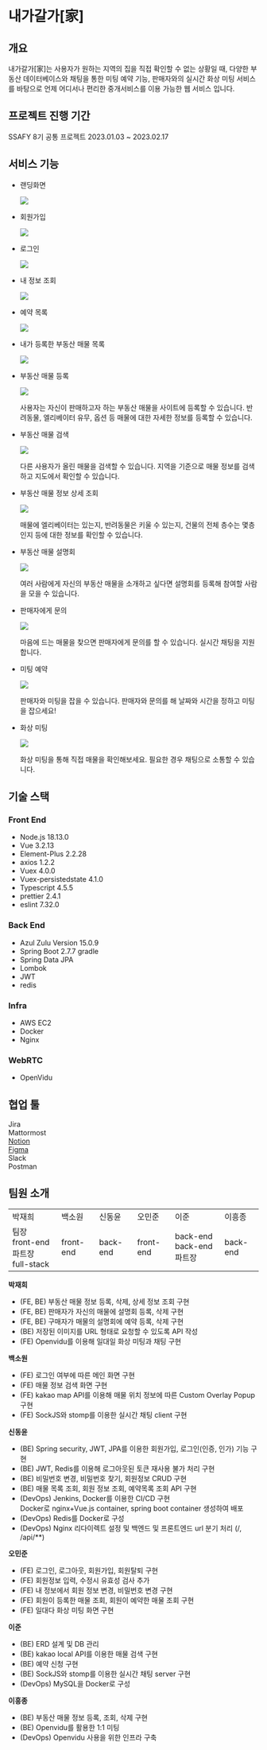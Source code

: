 # 내가갈가[家]

## 개요

내가갈가[家]는 사용자가 원하는 지역의 집을 직접 확인할 수 없는 상황일 때, 다양한 부동산 데이터베이스와 채팅을 통한 미팅 예약 기능, 판매자와의 실시간 화상 미팅 서비스를 바탕으로 언제 어디서나 편리한 중개서비스를 이용 가능한 웹 서비스 입니다.

## 프로젝트 진행 기간

SSAFY 8기 공통 프로젝트
2023.01.03 ~ 2023.02.17

## 서비스 기능

- 랜딩화면<br/>

  ![](./etc-files/%EB%9E%9C%EB%94%A9%ED%8E%98%EC%9D%B4%EC%A7%80.gif)

- 회원가입<br/>

  ![](./etc-files/회원가입.gif)

- 로그인<br/>

  ![](./etc-files/로그인.gif)

- 내 정보 조회<br/>

  ![](./etc-files/내-정보-조회.gif)

- 예약 목록<br/>

  ![](./etc-files/예약-목록.PNG)

- 내가 등록한 부동산 매물 목록

  ![](./etc-files/등록된-매물-목록.PNG)

- 부동산 매물 등록<br/>

  ![](./etc-files/매물-등록.gif)

  사용자는 자신이 판매하고자 하는 부동산 매물을 사이트에 등록할 수 있습니다. 반려동물, 엘리베이터 유무, 옵션 등 매물에 대한 자세한 정보를 등록할 수 있습니다.

- 부동산 매물 검색<br/>

  ![](./etc-files/매물-검색.gif)

  다른 사용자가 올린 매물을 검색할 수 있습니다. 지역을 기준으로 매물 정보를 검색하고 지도에서 확인할 수 있습니다.

- 부동산 매물 정보 상세 조회<br/>

  ![](./etc-files/매물-상세-조회.gif)

  매물에 엘리베이터는 있는지, 반려동물은 키울 수 있는지, 건물의 전체 층수는 몇층인지 등에 대한 정보를 확인할 수 있습니다.

- 부동산 매물 설명회<br/>

  ![](./etc-files/설명회-등록-삭제.gif)

  여러 사람에게 자신의 부동산 매물을 소개하고 싶다면 설명회를 등록해 참여할 사람을 모을 수 있습니다.

- 판매자에게 문의<br/>

  ![](./etc-files/일대일채팅.jpg)

  마음에 드는 매물을 찾으면 판매자에게 문의를 할 수 있습니다. 실시간 채팅을 지원합니다.

- 미팅 예약<br/>

  ![](./etc-files/예약.gif)

  판매자와 미팅을 잡을 수 있습니다. 판매자와 문의를 해 날짜와 시간을 정하고 미팅을 잡으세요!

- 화상 미팅<br/>

  ![](./etc-files/화상-미팅.jpg)

  화상 미팅을 통해 직접 매물을 확인해보세요. 필요한 경우 채팅으로 소통할 수 있습니다.

## 기술 스택

### Front End

- Node.js 18.13.0
- Vue 3.2.13
- Element-Plus 2.2.28
- axios 1.2.2
- Vuex 4.0.0
- Vuex-persistedstate 4.1.0
- Typescript 4.5.5
- prettier 2.4.1
- eslint 7.32.0

### Back End

- Azul Zulu Version 15.0.9
- Spring Boot 2.7.7 gradle
- Spring Data JPA
- Lombok
- JWT
- redis

### Infra

- AWS EC2
- Docker
- Nginx

### WebRTC

- OpenVidu

## 협업 툴

Jira <br/>
Mattormost<br/>
[Notion](https://www.notion.so/a9346084e7654198b687aea463b1f9b3) <br/>
[Figma](https://www.figma.com/file/1OzKIhJ2Yiy2K9oAivbDtd/%EB%82%B4%EA%B0%80-%EA%B0%88%EA%B0%80%5B%E5%AE%B6%5D?node-id=0%3A1&t=jBHawAhdVHMHORRG-1) <br/>
Slack <br/>
Postman <br/>

## 팀원 소개

<table>
  <tbody>
    <tr>
      <td>박재희</td>
      <td>백소원</td>
      <td>신동윤</td>
      <td>오민준</td>
      <td>이준</td>
      <td>이흥종</td>
    </tr>
    <tr>
      <td>팀장<br/> front-end 파트장<br/> full-stack</td>
      <td>front-end</td>
      <td>back-end</td>
      <td>front-end</td>
      <td>back-end<br/> back-end 파트장</td>
      <td>back-end</td>
    </tr>
  <tbody>
</table>

**박재희**

- (FE, BE) 부동산 매물 정보 등록, 삭제, 상세 정보 조회 구현
- (FE, BE) 판매자가 자신의 매물에 설명회 등록, 삭제 구현
- (FE, BE) 구매자가 매물의 설명회에 예약 등록, 삭제 구현
- (BE) 저장된 이미지를 URL 형태로 요청할 수 있도록 API 작성
- (FE) Openvidu를 이용해 일대일 화상 미팅과 채팅 구현

**백소원**

- (FE) 로그인 여부에 따른 메인 화면 구현
- (FE) 매물 정보 검색 화면 구현
- (FE) kakao map API를 이용해 매물 위치 정보에 따른 Custom Overlay Popup 구현
- (FE) SockJS와 stomp를 이용한 실시간 채팅 client 구현

**신동윤**

- (BE) Spring security, JWT, JPA를 이용한 회원가입, 로그인(인증, 인가) 기능 구현
- (BE) JWT, Redis를 이용해 로그아웃된 토큰 재사용 불가 처리 구현
- (BE) 비밀번호 변경, 비밀번호 찾기, 회원정보 CRUD 구현
- (BE) 매물 목록 조회, 회원 정보 조회, 예약목록 조회 API 구현
- (DevOps) Jenkins, Docker를 이용한 CI/CD 구현 <br/>
  Docker로 nginx+Vue.js container, spring boot container 생성하여 배포
- (DevOps) Redis를 Docker로 구성
- (DevOps) Nginx 리다이렉트 설정 및 백엔드 및 프론트엔드 url 분기 처리 (/, /api/\*\*)

**오민준**

- (FE) 로그인, 로그아웃, 회원가입, 회원탈퇴 구현
- (FE) 회원정보 입력, 수정시 유효성 검사 추가
- (FE) 내 정보에서 회원 정보 변경, 비밀번호 변경 구현
- (FE) 회원이 등록한 매물 조회, 회원이 예약한 매물 조회 구현
- (FE) 일대다 화상 미팅 화면 구현

**이준**

- (BE) ERD 설계 및 DB 관리
- (BE) kakao local API를 이용한 매물 검색 구현
- (BE) 예약 신청 구현
- (BE) SockJS와 stomp를 이용한 실시간 채팅 server 구현
- (DevOps) MySQL을 Docker로 구성

**이흥종**

- (BE) 부동산 매물 정보 등록, 조회, 삭제 구현
- (BE) Openvidu를 활용한 1:1 미팅
- (DevOps) Openvidu 사용을 위한 인프라 구축
